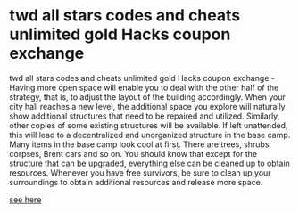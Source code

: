 # twd all stars codes and cheats unlimited gold Hacks coupon exchange

twd all stars codes and cheats unlimited gold Hacks coupon exchange - Having more open space will enable you to deal with the other half of the strategy, that is, to adjust the layout of the building accordingly. When your city hall reaches a new level, the additional space you explore will naturally show additional structures that need to be repaired and utilized. Similarly, other copies of some existing structures will be available. If left unattended, this will lead to a decentralized and unorganized structure in the base camp. Many items in the base camp look cool at first. There are trees, shrubs, corpses, Brent cars and so on. You should know that except for the structure that can be upgraded, everything else can be cleaned up to obtain resources. Whenever you have free survivors, be sure to clean up your surroundings to obtain additional resources and release more space.

[see here](https://fengmod.top/the-walking-dead-all-stars/)
